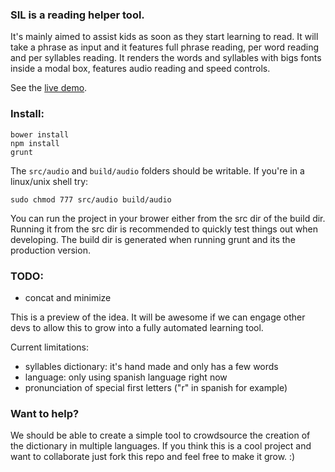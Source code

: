 ### SIL is a reading helper tool.
It's mainly aimed to assist kids as soon as they start learning to read.
It will take a phrase as input and it features full phrase reading, per word reading and per syllables reading.
It renders the words and syllables with bigs fonts inside a modal box, features audio reading and speed controls.

See the [live demo](http://sil-fuckyeah.rhcloud.com).

### Install:

    bower install
    npm install
    grunt

The `src/audio` and `build/audio` folders should be writable.
If you're in a linux/unix shell try:

    sudo chmod 777 src/audio build/audio

You can run the project in your brower either from the src dir of the build dir.
Running it from the src dir is recommended to quickly test things out when developing.
The build dir is generated when running grunt and its the production version.

### TODO:
- concat and minimize

This is a preview of the idea.
It will be awesome if we can engage other devs to allow this to grow into a fully automated learning tool.

Current limitations:
- syllables dictionary: it's hand made and only has a few words
- language: only using spanish language right now
- pronunciation of special first letters ("r" in spanish for example)

### Want to help?
We should be able to create a simple tool to crowdsource the creation of the dictionary in multiple languages.
If you think this is a cool project and want to collaborate just fork this repo and feel free to make it grow.
:)
